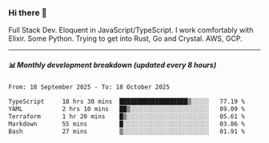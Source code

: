 ### Hi there 👋

Full Stack Dev. Eloquent in JavaScript/TypeScript. I work comfortably with Elixir. Some Python. Trying to get into Rust, Go and Crystal. AWS, GCP.

***

##### 📊 Monthly development breakdown (updated every 8 hours)

<!--START_SECTION:waka-->

```txt
From: 18 September 2025 - To: 18 October 2025

TypeScript     18 hrs 30 mins  ███████████████████▒░░░░░   77.19 %
YAML           2 hrs 10 mins   ██▒░░░░░░░░░░░░░░░░░░░░░░   09.09 %
Terraform      1 hr 20 mins    █▒░░░░░░░░░░░░░░░░░░░░░░░   05.61 %
Markdown       55 mins         █░░░░░░░░░░░░░░░░░░░░░░░░   03.86 %
Bash           27 mins         ▒░░░░░░░░░░░░░░░░░░░░░░░░   01.91 %
```

<!--END_SECTION:waka-->
